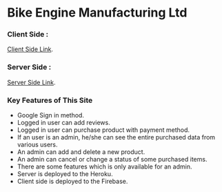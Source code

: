 # Bike Engine Manufacturing Ltd

### Client Side :

[Client Side Link](https://final-project-79d7b.web.app/).

### Server Side :

[Server Side Link](https://bike-engine-manufacturer.onrender.com/).

### Key Features of This Site

- Google Sign in method.
- Logged in user can add reviews.
- Logged in user can purchase product with payment method.
- If an user is an admin, he/she can see the entire purchased data from various users.
- An admin can add and delete a new product.
- An admin can cancel or change a status of some purchased items.
- There are some features which is only available for an admin.
- Server is deployed to the Heroku.
- Client side is deployed to the Firebase.
